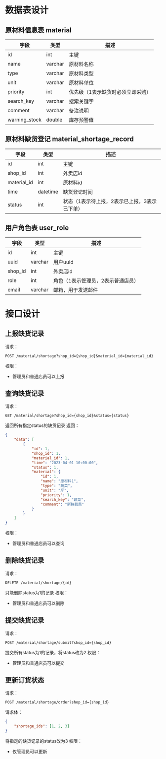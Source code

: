 # 数据表设计
## 原材料信息表 material
字段 | 类型 | 描述
--- | --- | ---
id | int | 主键
name | varchar | 原材料名称
type | varchar | 原材料类型
unit | varchar | 原材料单位
priority | int | 优先级（1表示缺货时必须立即采购）
search_key | varchar | 搜索关键字
comment | varchar | 备注说明
warning_stock | double | 库存预警值
## 原材料缺货登记 material_shortage_record
字段 | 类型 | 描述
--- | --- | ---
id | int | 主键
shop_id | int | 外卖店id
material_id | int | 原材料id
time | datetime | 缺货登记时间
status | int | 状态（1表示待上报，2表示已上报，3表示已下单）
## 用户角色表 user_role
字段 | 类型 | 描述
--- | --- | ---
id | int | 主键
uuid | varchar | 用户uuid
shop_id | int | 外卖店id
role | int | 角色（1表示管理员，2表示普通店员）
email | varchar | 邮箱，用于发送邮件

# 接口设计
## 上报缺货记录
请求：
```
POST /material/shortage?shop_id={shop_id}&material_id={material_id}
```
权限：
- 管理员和普通店员可以上报
## 查询缺货记录
请求：
```
GET /material/shortage?shop_id={shop_id}&status={status}
```
返回所有指定status的缺货记录
返回：
```json
{
    "data": [
        {
            "id": 1,
            "shop_id": 1,
            "material_id": 1,
            "time": "2023-04-01 10:00:00",
            "status": 1,
            "material": {
                "id": 1,
                "name": "原材料1",
                "type": "蔬菜",
                "unit": "斤",
                "priority": 1,
                "search_key": "蔬菜",
                "comment": "新鲜蔬菜"
            }
        }
    ]
}
```
权限：
- 管理员和普通店员可以查询
## 删除缺货记录
请求：
```
DELETE /material/shortage/{id}
```
只能删除status为1的记录
权限：
- 管理员和普通店员可以删除
## 提交缺货记录
请求：
```
POST /material/shortage/submit?shop_id={shop_id}
```
提交所有status为1的记录，将status改为2
权限：
- 管理员和普通店员可以提交
## 更新订货状态
请求：
```
POST /material/shortage/order?shop_id={shop_id}
```
请求体：
```json
{
    "shortage_ids": [1, 2, 3]
}
```
将指定的缺货记录的status改为3
权限：
- 仅管理员可以更新